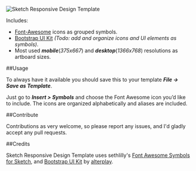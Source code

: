 ![Sketch Responsive Design Template](http://i.imgur.com/b86Pwj8.png)

Includes:

- [Font-Awesome](https://fortawesome.github.io/Font-Awesome/) icons as grouped symbols.
- [Bootstrap UI Kit](http://bootstrapuikit.com/) _(Todo: add and organize icons and UI elements as symbols)_.
- Most used ***mobile***(_375x667_) and ***desktop***(_1366x768_) resolutions as artboard sizes.

##Usage

To always have it available you should save this to your template ***File -> Save as Template***. 

Just go to ***Insert > Symbols*** and choose the Font Awesome icon you’d like to include. The icons are organized alphabetically and aliases are included.

##Contribute

Contributions as very welcome, so please report any issues, and I'd gladly accept any pull requests.

##Credits

Sketch Responsive Design Template uses sethlilly's [Font Awesome Symbols for Sketch](https://github.com/sethlilly/Font-Awesome-Symbols-for-Sketch), and [Bootstrap UI Kit](http://bootstrapuikit.com/) by [alterplay](http://alterplay.com/).